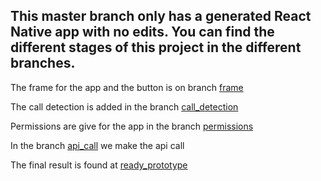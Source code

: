 ## This master branch only has a generated React Native app with no edits. You can find the different stages of this project in the different branches.

The frame for the app and the button is on branch [frame](https://github.com/jarvisenlaura/RND-React-Native-CallerID/tree/frame)

The call detection is added in the branch [call_detection](https://github.com/jarvisenlaura/RND-React-Native-CallerID/tree/call_detection)

Permissions are give for the app in the branch [permissions](https://github.com/jarvisenlaura/RND-React-Native-CallerID/tree/permissions)

In the branch [api_call](https://github.com/jarvisenlaura/RND-React-Native-CallerID/tree/api_call) we make the api call

The final result is found at [ready_prototype](https://github.com/jarvisenlaura/RND-React-Native-CallerID/tree/ready_prototype)
